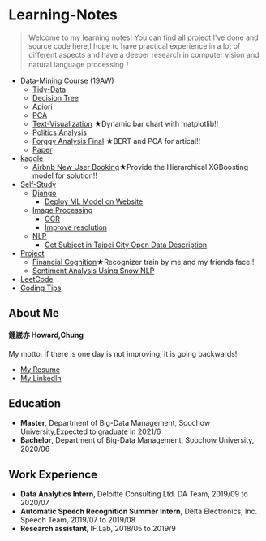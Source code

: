 # Learning-Notes
> Welcome to my learning notes!
> You can find all project I've done and source code here,I hope to have practical experience in a lot of different aspects and have a deeper research in computer vision and natural language processing！

* [Data-Mining Course (19AW)](https://github.com/h30306/Learning-Notes/tree/master/data-mining)
  * [Tidy-Data](https://github.com/h30306/Learning-Notes/blob/master/data-mining/tidy-data/Tidy-data.ipynb)
  * [Decision Tree](https://github.com/h30306/Learning-Notes/blob/master/data-mining/decision-tree/d-tree%20NBA.ipynb)
  * [Apiori](https://github.com/h30306/Learning-Notes/blob/master/data-mining/Apiori/Apiori.ipynb)
  * [PCA](https://github.com/h30306/Learning-Notes/blob/master/data-mining/PCA/PCA.ipynb)
  * [Text-Visualization](https://nbviewer.jupyter.org/github/h30306/Learning-Notes/blob/master/data-mining/text-visulization/text-visualization.ipynb)    ★Dynamic bar chart with matplotlib!!
  * [Politics Analysis](https://github.com/h30306/Learning-Notes/blob/master/data-mining/Politics%20Analysis/Politics%20Analasis.ipynb)
  * [Forggy Analysis Final](https://nbviewer.jupyter.org/github/h30306/Learning-Notes/blob/master/data-mining/Politics%20Analysis/Politics%20Analasis.ipynb) ★BERT and PCA for artical!!
  * [Paper](https://github.com/h30306/Learning-Notes/blob/master/data-mining/論文報告attention.pdf)
* [kaggle](https://github.com/h30306/Learning-Notes/tree/master/Kaggle)
  * [Airbnb New User Booking](https://github.com/h30306/Learning-Notes/tree/master/Kaggle/Airbnb)★Provide the Hierarchical XGBoosting model for solution!!
* [Self-Study](https://github.com/h30306/Learning-Notes/tree/master/Self-Study)
  * [Django](https://github.com/h30306/Learning-Notes/tree/master/Self-Study/Django)
    * [Deploy ML Model on Website](https://github.com/h30306/Learning-Notes/tree/master/Self-Study/Django/Deploy_ML)
  * [Image Processing](https://github.com/h30306/Learning-Notes/tree/master/Self-Study/Image-Processing)
    * [OCR](https://github.com/h30306/Learning-Notes/tree/master/Self-Study/Image-Processing/OCR)
    * [Improve resolution](https://github.com/h30306/Learning-Notes/tree/master/Self-Study/Image-Processing)
  * [NLP](https://github.com/h30306/Learning-Notes/tree/master/Self-Study/NLP)
    * [Get Subject in Taipei City Open Data Description](https://github.com/h30306/Learning-Notes/tree/master/Self-Study/NLP/Subject)
* [Project](https://github.com/h30306/Learning-Notes/tree/master/Project)
  * [Financial Cognition](https://github.com/h30306/Learning-Notes/tree/master/Financial%20cognition)★Recognizer train by me and my friends face!!
  * [Sentiment Analysis Using Snow NLP](https://github.com/h30306/Learning-Notes/tree/master/Snow%20NLP)
* [LeetCode](https://github.com/h30306/Learning-Notes/tree/master/Leetcode)
* [Coding Tips](https://github.com/h30306/Learning-Notes/tree/master/Coding-tips)

## About Me

#### 鍾崴亦 Howard,Chung
My motto:
If there is one day is not improving, it is going backwards!
* [My Resume](https://github.com/h30306/Learning-Notes/blob/master/other/English%20Resume.pdf)
* [My LinkedIn](https://www.linkedin.com/in/howard-chung-2a2686180)
## Education
* **Master**, Department of Big-Data Management, Soochow University,Expected to graduate in 2021/6
* **Bachelor**, Department of Big-Data Management, Soochow University, 2020/06

## Work Experience 
* **Data Analytics Intern**, Deloitte Consulting Ltd. DA Team, 2019/09 to 2020/07
* **Automatic Speech Recognition Summer Intern**, Delta Electronics, Inc. Speech Team, 2019/07 to 2019/08
* **Research assistant**, IF.Lab, 2018/05 to 2019/9

